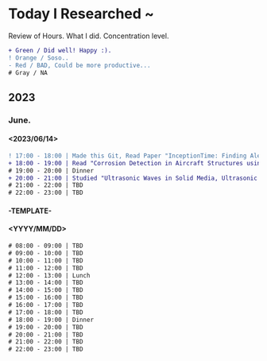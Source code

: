 # Today I Researched ~
Review of Hours. What I did. Concentration level.
```diff
+ Green / Did well! Happy :).
! Orange / Soso..
- Red / BAD, Could be more productive...
# Gray / NA
```

## 2023

### June.

#### <2023/06/14>
```diff
! 17:00 - 18:00 | Made this Git, Read Paper "InceptionTime: Finding AlexNet for Time Series Classification"
+ 18:00 - 19:00 | Read "Corrosion Detection in Aircraft Structures using Guided Lamb Waves"
# 19:00 - 20:00 | Dinner
+ 20:00 - 21:00 | Studied "Ultrasonic Waves in Solid Media, Ultrasonic Nondestructive Testing Principles, Analysis", Re-Read Paper "Ultrasonic guided waves interaction with cracks in the front glass of thin-film solar photovoltaic module"
# 21:00 - 22:00 | TBD
# 22:00 - 23:00 | TBD
```

#### -TEMPLATE-

#### <YYYY/MM/DD>
```diff
# 08:00 - 09:00 | TBD
# 09:00 - 10:00 | TBD
# 10:00 - 11:00 | TBD
# 11:00 - 12:00 | TBD
# 12:00 - 13:00 | Lunch
# 13:00 - 14:00 | TBD
# 14:00 - 15:00 | TBD
# 15:00 - 16:00 | TBD
# 16:00 - 17:00 | TBD
# 17:00 - 18:00 | TBD
# 18:00 - 19:00 | Dinner
# 19:00 - 20:00 | TBD
# 20:00 - 21:00 | TBD
# 21:00 - 22:00 | TBD
# 22:00 - 23:00 | TBD
```
